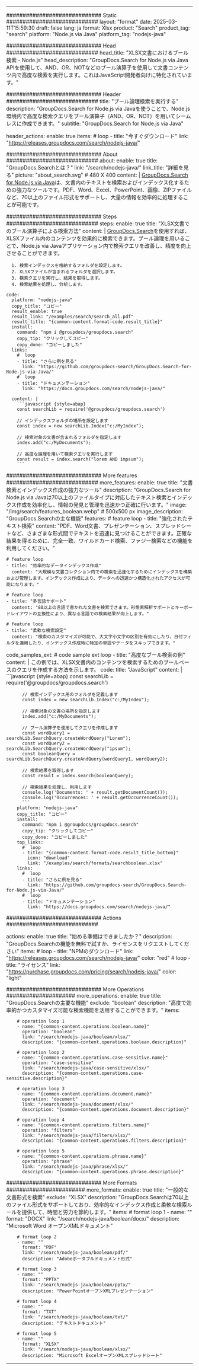 
---
############################# Static ############################
layout: "format"
date:  2025-03-11T15:59:30
draft: false
lang: ja
format: Xlsx
product: "Search"
product_tag: "search"
platform: "Node.js via Java"
platform_tag: "nodejs-java"

############################# Head ############################
head_title: "XLSX文書におけるブール検索 - Node.js"
head_description: "GroupDocs.Search for Node.js via Java APIを使用して、AND、OR、NOTなどのブール演算子を使用して文書コンテンツ内で高度な検索を実行します。これはJavaScript開発者向けに特化されています。"

############################# Header ############################
title: "ブール論理検索を実行する" 
description: "GroupDocs.Search for Node.js via Javaを使うことで、Node.js環境内で高度な検索クエリをブール演算子（AND、OR、NOT）を用いてシームレスに作成できます。"
subtitle: "GroupDocs.Search for Node.js via Java" 

header_actions:
  enable: true
  items:
    #  loop
    - title: "今すぐダウンロード"
      link: "https://releases.groupdocs.com/search/nodejs-java/"
      
############################# About ############################
about:
    enable: true
    title: "GroupDocs.Searchとは？"
    link: "/search/nodejs-java/"
    link_title: "詳細を見る"
    picture: "about_search.svg" # 480 X 400
    content: |
       [GroupDocs.Search for Node.js via Java](/search/nodejs-java/)は、文書内のテキストを検索およびインデックス化するための強力なツールです。PDF、Word、Excel、PowerPoint、画像、ZIPファイルなど、70以上のファイル形式をサポートし、大量の情報を効率的に処理することが可能です。

############################# Steps ############################
steps:
    enable: true
    title: "XLSX文書でのブール演算子による検索方法"
    content: |
      [GroupDocs.Search](/search/nodejs-java/)を使用すれば、XLSXファイル内のコンテンツを効果的に検索できます。ブール論理を用いることで、Node.js via Javaアプリケーション内で検索クエリを改善し、精度を向上させることができます。
      
      1. 検索インデックスを格納するフォルダを設定します。
      2. XLSXファイルが含まれるフォルダを選択します。
      3. 検索クエリを実行し、結果を取得します。
      4. 検索結果を処理し、分析します。
   
    code:
      platform: "nodejs-java"
      copy_title: "コピー"
      result_enable: true
      result_link: "/examples/search/search_all.pdf"
      result_title: "{common-content.format-code.result_title}"
      install:
        command: "npm i @groupdocs/groupdocs.search"
        copy_tip: "クリックしてコピー"
        copy_done: "コピーしました"
      links:
        #  loop
        - title: "さらに例を見る"
          link: "https://github.com/groupdocs-search/GroupDocs.Search-for-Node.js-via-Java/"
        #  loop
        - title: "ドキュメンテーション"
          link: "https://docs.groupdocs.com/search/nodejs-java/"
          
      content: |
        ```javascript {style=abap}
        const searchLib = require('@groupdocs/groupdocs.search')

        // インデックスフォルダの場所を設定します
        const index = new searchLib.Index("c:/MyIndex");

        // 検索対象の文書が含まれるフォルダを指定します
        index.add("c:/MyDocuments");

        // 高度な論理を用いて検索クエリを実行します
        const result = index.search("lorem AND impsum");
        ```            

############################# More features ############################
more_features:
  enable: true
  title: "文書検索とインデックス作成の強力なツール"
  description: "GroupDocs.Search for Node.js via Javaは70以上のファイルタイプに対応したテキスト検索とインデックス作成を効率化し、情報の発見と管理を迅速かつ正確に行います。"
  image: "/img/search/features_boolean.webp" # 500x500 px
  image_description: "GroupDocs.Searchの主な機能"
  features:
    # feature loop
    - title: "強化されたテキスト検索"
      content: "PDF、Word文書、プレゼンテーション、スプレッドシートなど、さまざまな形式間でテキストを迅速に見つけることができます。正確な結果を得るために、完全一致、ワイルドカード検索、ファジー検索などの機能を利用してください。"

    # feature loop
    - title: "効率的なデータインデックス作成"
      content: "大規模な文書コレクション内での検索を迅速化するためにインデックスを構築および管理します。インデックス作成により、データへの迅速かつ構造化されたアクセスが可能になります。"

    # feature loop
    - title: "多言語サポート"
      content: "80以上の言語で書かれた文書を検索できます。形態素解析サポートとキーボードレイアウトの互換性により、異なる言語での検索結果が向上します。"

    # feature loop
    - title: "柔軟な検索設定"
      content: "検索のカスタマイズが可能で、大文字小文字の区別を有効にしたり、日付フィルタを適用したり、インデックス作成時に特定の単語やデータをスキップできます。"
      
  code_samples_ext:
    # code sample ext loop
    - title: "高度なブール検索の例"
      content: |
        この例では、XLSX文書内のコンテンツを検索するためのブールベースのクエリを作成する方法を示します。
      code:
        title: "JavaScript"
        content: |
          ```javascript {style=abap}
          const searchLib = require('@groupdocs/groupdocs.search')
          
          // 検索インデックス用のフォルダを定義します
          const index = new searchLib.Index("c:/MyIndex");
              
          // 検索対象の文書の場所を指定します
          index.add("c:/MyDocuments");

          // ブール演算子を使用してクエリを作成します
          const wordQuery1 = searchLib.SearchQuery.createWordQuery("Lorem");
          const wordQuery2 = searchLib.SearchQuery.createWordQuery("ipsum");
          const booleanQuery = searchLib.SearchQuery.createAndQuery(wordQuery1, wordQuery2);

          // 検索結果を取得します
          const result = index.search(booleanQuery);
          
          // 検索結果を処理し、利用します
          console.log('Documents: ' + result.getDocumentCount());
          console.log('Occurrences: ' + result.getOccurrenceCount());
          ```
        platform: "nodejs-java"
        copy_title: "コピー"
        install:
          command: "npm i @groupdocs/groupdocs.search"
          copy_tip: "クリックしてコピー"
          copy_done: "コピーしました"
        top_links:
          #  loop
          - title: "{common-content.format-code.result_title_bottom}"
            icon: "download"
            link: "/examples/search/formats/searchboolean.xlsx"
        links:
          #  loop
          - title: "さらに例を見る"
            link: "https://github.com/groupdocs-search/GroupDocs.Search-for-Node.js-via-Java/"
          #  loop
          - title: "ドキュメンテーション"
            link: "https://docs.groupdocs.com/search/nodejs-java/"
            

            


############################# Actions ############################

actions:
  enable: true
  title: "始める準備はできましたか？"
  description: "GroupDocs.Searchの機能を無料で試すか、ライセンスをリクエストしてください"
  items:
    #  loop
    - title: "NPMのダウンロード"
      link: "https://releases.groupdocs.com/search/nodejs-java/"
      color: "red"
        #  loop
    - title: "ライセンス"
      link: "https://purchase.groupdocs.com/pricing/search/nodejs-java/"
      color: "light"


############################# More Operations #####################
more_operations:
    enable: true
    title: "GroupDocs.Searchの主要な機能"
    exclude: "boolean"
    description: "高度で効率的かつカスタマイズ可能な検索機能を活用することができます。"
    items: 
          
        # operation loop 1
        - name: "{common-content.operations.boolean.name}"
          operation: "boolean"
          link: "/search/nodejs-java/boolean/xlsx/"
          description: "{common-content.operations.boolean.description}"

        # operation loop 2
        - name: "{common-content.operations.case-sensitive.name}"
          operation: "case-sensitive"
          link: "/search/nodejs-java/case-sensitive/xlsx/"
          description: "{common-content.operations.case-sensitive.description}"

        # operation loop 3
        - name: "{common-content.operations.document.name}"
          operation: "document"
          link: "/search/nodejs-java/document/xlsx/"
          description: "{common-content.operations.document.description}"

        # operation loop 4
        - name: "{common-content.operations.filters.name}"
          operation: "filters"
          link: "/search/nodejs-java/filters/xlsx/"
          description: "{common-content.operations.filters.description}"

        # operation loop 5
        - name: "{common-content.operations.phrase.name}"
          operation: "phrase"
          link: "/search/nodejs-java/phrase/xlsx/"
          description: "{common-content.operations.phrase.description}"
          
        
          
############################# More Formats ########################
more_formats:
    enable: true
    title: "一般的な文書形式を検索"
    exclude: "XLSX"
    description: "GroupDocs.Searchは70以上のファイル形式をサポートしており、効率的なインデックス作成と柔軟な検索ルールを提供して、時間と労力を節約します。"
    items: 
        # format loop 1
        - name: ""
          format: "DOCX"
          link: "/search/nodejs-java/boolean/docx/"
          description: "Microsoft Word オープンXMLドキュメント"
          
        # format loop 2
        - name: ""
          format: "PDF"
          link: "/search/nodejs-java/boolean/pdf/"
          description: "Adobeポータブルドキュメント形式"
          
        # format loop 3
        - name: ""
          format: "PPTX"
          link: "/search/nodejs-java/boolean/pptx/"
          description: "PowerPointオープンXMLプレゼンテーション"

        # format loop 4
        - name: ""
          format: "TXT"
          link: "/search/nodejs-java/boolean/txt/"
          description: "テキストドキュメント"
          
        # format loop 5
        - name: ""
          format: "XLSX"
          link: "/search/nodejs-java/boolean/xlsx/"
          description: "Microsoft ExcelオープンXMLスプレッドシート"
  

---